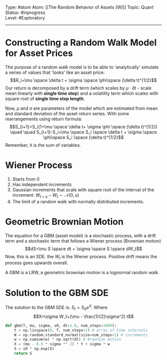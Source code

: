 Type: #atom
Atom: [[The Random Behavior of Assets (W)]]
Topic: Quant 
Status: #inprogress   
Level: #Exploratory 

----
# Constructing a Random Walk Model for Asset Prices

The purpose of a random walk model is to be able to 'analytically' simulate a series of values that 'looks' like an asset price: $$R_i=\mu \space \delta t + \sigma \space \phi\space (\delta t)^{1/2}$$
Our return is decomposed by a drift term (which scales by $\mu \cdot \delta t$ - scale mean linearly with **single time step**) and a volatility term which scales with square root of **single time step length**. 

Now, $\mu$ and $\sigma$ are parameters of the model which are estimated from mean and standard deviation of the asset return series. With some rearrangements using return formula: $$S_{i+1}=S_i(1+\mu \space \delta t+ \sigma \phi \space (\delta t)^{1/2}) \quad \quad S_{i+1}-S_i=\mu \space S_i \space \delta t + \sigma \space \phi\space S_i \space  (\delta t)^{1/2}$$
Remember, it is the sum of variables.

# Wiener Process

1. Starts from 0
2. Has independent increments
3. Gaussian increments that scale with square root of the interval of the increment: $W_{t+u}-W_t \sim \mathcal{N}(0, u)$
4. The limit of a random walk with normally distributed increments.

# Geometric Brownian Motion

The equation for a GBM (asset model) is a stochastic process, with a drift term and a stochastic term that follows a Wiener process (Brownian motion) $$dS=\mu S \space dt + \sigma \space S \space dW_t$$Now, this is an SDE. the $W_t$ is the Wiener process. Positive drift means the process goes upwards overall.

A GBM is a LRW, a geometric brownian motion is a lognormal random walk. 

# Solution to the GBM SDE

The solution to the GBM SDE is:  $S_t=S_0e^X$. Where $$X=\sigma W_t+(\mu - \frac{1}{2}\sigma^2) t$$
```Python
def gbm(T, mu, sigma, s0, dt=1.0, num_steps=1000):
	t = np.linspace(0, T, num_steps+1) # array of time intervals
	W = np.random.standard_normal(size=num_steps+1) # increments
	w = np.cumsum(w) * np.sqrt(dt) # Brownian motion
	X = (mu - 0.5 * sigma ** 2) * t + sigma * w
	S = s0 * np.exp(X)
	return S
```
